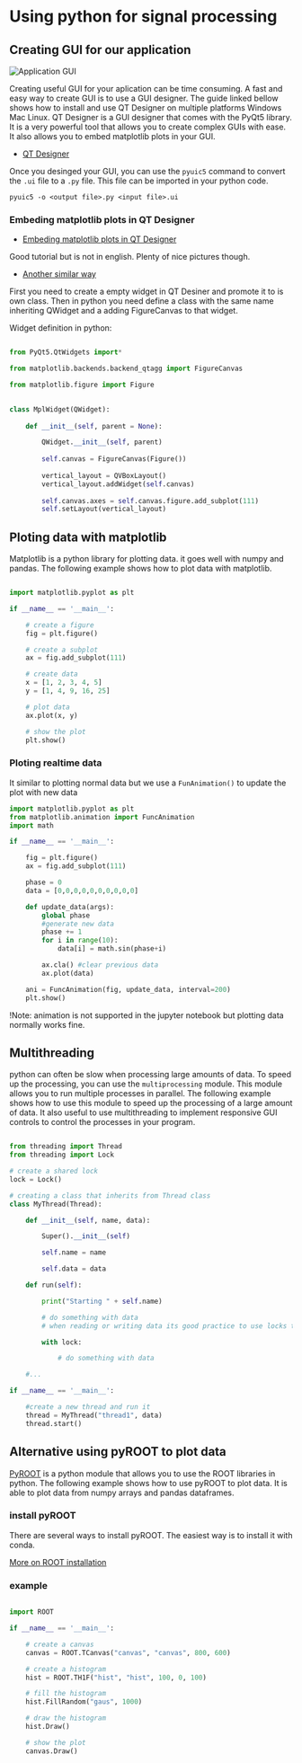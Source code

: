 # Using python for signal processing


## Creating GUI for our application

![Application GUI](../img/ploting_data_wowo.png)

Creating useful GUI for your aplication can be time consuming. A fast and easy way to create GUI is to use a GUI designer. The guide linked bellow shows how to install and use QT Designer on multiple platforms Windows Mac Linux. QT Designer is a GUI designer that comes with the PyQt5 library. It is a very powerful tool that allows you to create complex GUIs with ease. It also allows you to embed matplotlib plots in your GUI.

- [QT Designer](https://realpython.com/qt-designer-python/#getting-started-with-qt-designer)

Once you desinged your GUI, you can use the `pyuic5` command to convert the `.ui` file to a `.py` file. This file can be imported in your python code.

```pyuic5 -o <output file>.py <input file>.ui```

### Embeding matplotlib plots in QT Designer

- [Embeding matplotlib plots in QT Designer](https://matplotlib.org/stable/gallery/user_interfaces/embedding_in_qt_sgskip.html)

Good tutorial but is not in english. Plenty of nice pictures though.
- [Another similar way](https://yapayzekalabs.blogspot.com/2018/11/pyqt5-gui-qt-designer-matplotlib.html)

First you need to create a empty widget in QT Desiner and promote it to is own class. Then in python you need define a class with the same name inheriting QWidget and a adding FigureCanvas to that widget.

Widget definition in python:

```python

from PyQt5.QtWidgets import*

from matplotlib.backends.backend_qtagg import FigureCanvas

from matplotlib.figure import Figure

    
class MplWidget(QWidget):
    
    def __init__(self, parent = None):

        QWidget.__init__(self, parent)
        
        self.canvas = FigureCanvas(Figure())
        
        vertical_layout = QVBoxLayout()
        vertical_layout.addWidget(self.canvas)
        
        self.canvas.axes = self.canvas.figure.add_subplot(111)
        self.setLayout(vertical_layout)

```

## Ploting data with matplotlib

Matplotlib is a python library for plotting data. it goes well with numpy and pandas. The following example shows how to plot data with matplotlib.

```python

import matplotlib.pyplot as plt

if __name__ == '__main__':

    # create a figure
    fig = plt.figure()

    # create a subplot
    ax = fig.add_subplot(111)

    # create data
    x = [1, 2, 3, 4, 5]
    y = [1, 4, 9, 16, 25]

    # plot data
    ax.plot(x, y)

    # show the plot
    plt.show()

```
### Ploting realtime data

It similar to plotting normal data but we use a `FunAnimation()` to update the plot with new data

```python
import matplotlib.pyplot as plt
from matplotlib.animation import FuncAnimation
import math

if __name__ == '__main__':

    fig = plt.figure()
    ax = fig.add_subplot(111)

    phase = 0
    data = [0,0,0,0,0,0,0,0,0,0]

    def update_data(args):
        global phase
        #generate new data
        phase += 1
        for i in range(10):
            data[i] = math.sin(phase+i)

        ax.cla() #clear previous data
        ax.plot(data)

    ani = FuncAnimation(fig, update_data, interval=200)
    plt.show()
```

!Note: animation is not supported in the jupyter notebook but plotting data normally works fine.

## Multithreading

python can often be slow when processing large amounts of data. To speed up the processing, you can use the `multiprocessing` module. This module allows you to run multiple processes in parallel. The following example shows how to use this module to speed up the processing of a large amount of data. It also useful to use multithreading to implement responsive GUI controls to control the processes in your program.

```python

from threading import Thread
from threading import Lock

# create a shared lock
lock = Lock()

# creating a class that inherits from Thread class
class MyThread(Thread):

    def __init__(self, name, data):

        Super().__init__(self)

        self.name = name

        self.data = data

    def run(self):

        print("Starting " + self.name)

        # do something with data
        # when reading or writing data its good practice to use locks to prevent data corruption when entering and exiting the critical section

        with lock:

            # do something with data

    #...

if __name__ == '__main__':

    #create a new thread and run it
    thread = MyThread("thread1", data)
    thread.start()

```

## Alternative using pyROOT to plot data

[PyROOT](https://root.cern/manual/python/) is a python module that allows you to use the ROOT libraries in python. The following example shows how to use pyROOT to plot data. It is able to plot data from numpy arrays and pandas dataframes.

### install pyROOT

There are several ways to install pyROOT. The easiest way is to install it with conda.

[More on ROOT installation](https://root.cern/install/)

### example

```python

import ROOT

if __name__ == '__main__':

    # create a canvas
    canvas = ROOT.TCanvas("canvas", "canvas", 800, 600)

    # create a histogram
    hist = ROOT.TH1F("hist", "hist", 100, 0, 100)

    # fill the histogram
    hist.FillRandom("gaus", 1000)

    # draw the histogram
    hist.Draw()

    # show the plot
    canvas.Draw()

```